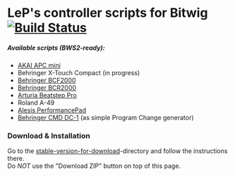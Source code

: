 # LeP's controller scripts for Bitwig [![Build Status](https://travis-ci.org/justlep/bitwig.svg?branch=master)](https://travis-ci.org/justlep/bitwig)
##### Available scripts (BWS2-ready):
* [AKAI APC mini](./doc/APCmini/)
* Behringer X-Touch Compact (in progress)
* [Behringer BCF2000](./doc/Behringer%20BCF2000/)
* [Behringer BCR2000](./doc/Behringer%20BCR2000/)
* [Arturia Beatstep Pro](./doc/ArturiaBeatstepPro/)
* Roland A-49
* [Alesis PerformancePad](./doc/Alesis%20PerformancePad/)
* [Behringer CMD DC-1](./doc/Behringer%20CMD%20DC-1) (as simple Program Change generator)

### Download & Installation
Go to the [stable-version-for-download](./stable-version-for-download/)-directory and follow the instructions there.  
Do *NOT* use the "Download ZIP" button on top of this page.
